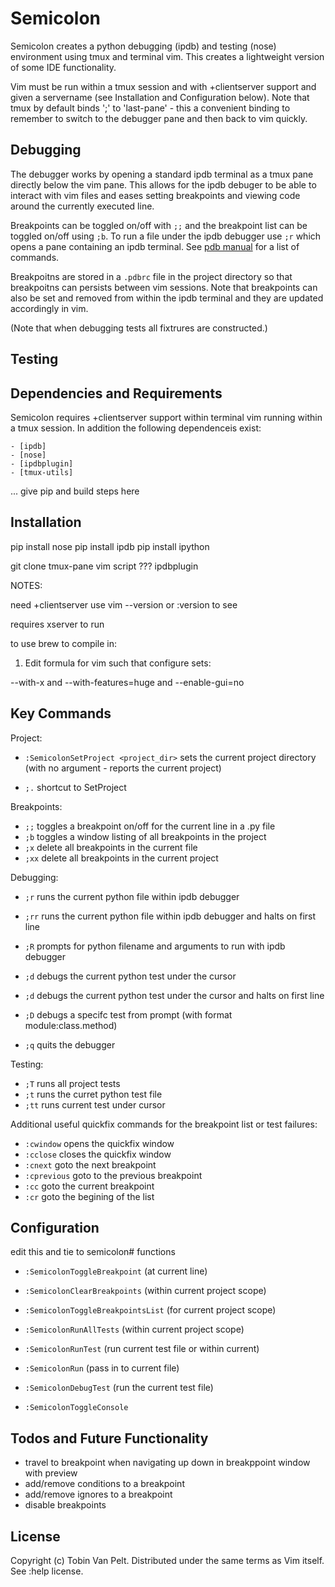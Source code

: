 Semicolon
=========

Semicolon creates a python debugging (ipdb) and testing (nose) environment
using tmux and terminal vim.  This creates a lightweight version of some IDE
functionality.

Vim must be run within a tmux session and with +clientserver support and given
a servername (see Installation and Configuration below). Note that tmux by
default binds ';' to 'last-pane' - this a convenient binding to remember to
switch to the debugger pane and then back to vim quickly.


Debugging
---------

The debugger works by opening a standard ipdb terminal as a tmux pane directly
below the vim pane.  This allows for the ipdb debuger to be able to interact
with vim files and eases setting breakpoints and viewing code around the
currently executed line.

Breakpoints can be toggled on/off with `;;` and the breakpoint list can be
toggled on/off using `;b`.  To run a file under the ipdb debugger use `;r`
which opens a pane containing an ipdb terminal. See [pdb
manual](http://docs.python.org/2/library/pdb.html) for a list of commands.

Breakpoitns are stored in a `.pdbrc` file in the project directory so that
breakpoitns can persists between vim sessions. Note that breakpoints can also
be set and removed from within the ipdb terminal and they are updated
accordingly in vim. 



(Note that when debugging tests all fixtrures are constructed.)

Testing
-------







Dependencies and Requirements
-----------------------------

Semicolon requires +clientserver support within terminal vim running within a
tmux session.  In addition the following dependenceis exist: 
    
    - [ipdb]
    - [nose]
    - [ipdbplugin]
    - [tmux-utils]

... give pip and build steps here 


Installation
------------

pip install nose
pip install ipdb
pip install ipython

git clone tmux-pane
vim script ???
ipdbplugin


NOTES: 

need +clientserver use vim --version or :version to see

requires xserver to run

to use brew to compile in:

1. Edit formula for vim such that configure sets:

--with-x and --with-features=huge and --enable-gui=no


Key Commands
------------

Project:

- `:SemicolonSetProject <project_dir>` sets the current project directory
(with no argument - reports the current project)


- `;.` shortcut to SetProject

Breakpoints:

- `;;`  toggles a breakpoint on/off for the current line in a .py file
- `;b`  toggles a window listing of all breakpoints in the project 
- `;x`  delete all breakpoints in the current file
- `;xx` delete all breakpoints in the current project


Debugging:

- `;r`   runs the current python file within ipdb debugger
- `;rr`  runs the current python file within ipdb debugger and halts on first
  line
- `;R`   prompts for python filename and arguments to run with ipdb debugger 

- `;d`  debugs the current python test under the cursor
- `;d`  debugs the current python test under the cursor and halts on first line
- `;D`  debugs a specifc test from prompt (with format module:class.method)

- `;q`  quits the debugger


Testing:

- `;T`  runs all project tests
- `;t`  runs the curret python test file
- `;tt` runs current test under cursor


Additional useful quickfix commands for the breakpoint list or test failures:

- `:cwindow` opens the quickfix window
- `:cclose` closes the quickfix window
- `:cnext` goto the next breakpoint
- `:cprevious` goto to the previous breakpoint
- `:cc` goto the current breakpoint
- `:cr` goto the begining of the list

    
Configuration
-------------

edit this and tie to semicolon# functions

- `:SemicolonToggleBreakpoint` (at current line)
- `:SemicolonClearBreakpoints` (within current project scope)
- `:SemicolonToggleBreakpointsList` (for current project scope)

- `:SemicolonRunAllTests` (within current project scope)
- `:SemicolonRunTest` <test> (run current test file or <test> within current) 

- `:SemicolonRun` <arguments> (pass in <arguments> to current file)
- `:SemicolonDebugTest` (run the current test file)

- `:SemicolonToggleConsole`



Todos and Future Functionality
------------------------------

- travel to breakpoint when navigating up down in breakppoint window with
  preview
- add/remove conditions to a breakpoint 
- add/remove ignores to a breakpoint
- disable breakpoints


License
-------
Copyright (c) Tobin Van Pelt. Distributed under the same terms as Vim itself.
See :help license.


